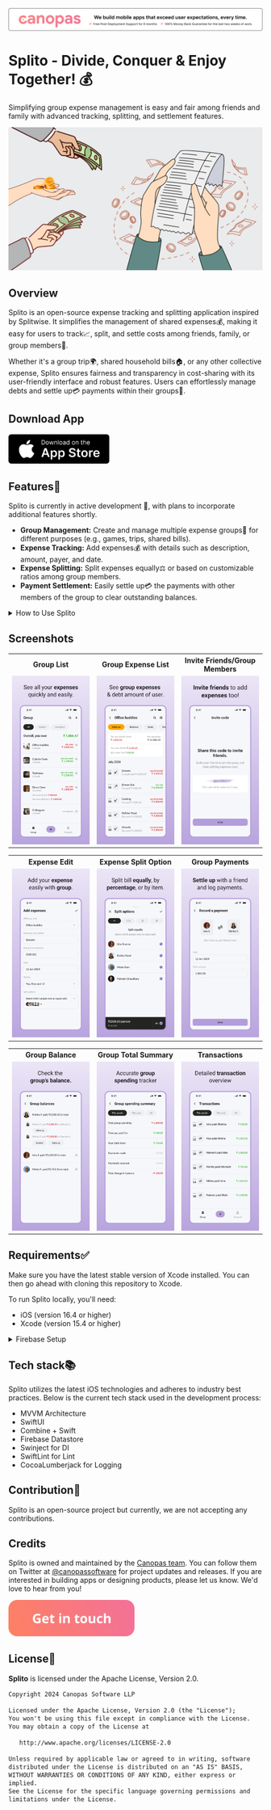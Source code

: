 <a href="https://canopas.com/contact"> <img src="./Screenshots/banner.png"></a>

# Splito - Divide, Conquer & Enjoy Together! 💰
Simplifying group expense management is easy and fair among friends and family with advanced tracking, splitting, and settlement features.

<img src="./Screenshots/SplitoCover.png"/>

## Overview

Splito is an open-source expense tracking and splitting application inspired by Splitwise. It simplifies the management of shared expenses💰, making it easy for users to track📈, split, and settle costs among friends, family, or group members👫.

Whether it's a group trip🌍, shared household bills🏠, or any other collective expense, Splito ensures fairness and transparency in cost-sharing with its user-friendly interface and robust features. Users can effortlessly manage debts and settle up💳 payments within their groups👥.

## Download App 
<a href="https://apps.apple.com/in/app/splito-split-enjoy-together/id6477442217"> <img src="./Screenshots/AppStore.png" width="200"></img> </a>

## Features🌟

Splito is currently in active development 🚧, with plans to incorporate additional features shortly.

- **Group Management:** Create and manage multiple expense groups👥 for different purposes (e.g., games, trips, shared bills).
- **Expense Tracking:** Add expenses💰 with details such as description, amount, payer, and date.
- **Expense Splitting:** Split expenses equally⚖️ or based on customizable ratios among group members.
- **Payment Settlement:** Easily settle up💳 the payments with other members of the group to clear outstanding balances.

<details>
  <summary> How to Use Splito </summary>

  ## How to Use Splito
  
- Create a Group➕:
  - Start by creating a new expense group for your specific need (e.g., a trip to Goa, monthly utilities).
- Add Members👥:
  - Invite friends, family, or colleagues to join the group.
- Track Expenses📈:
  - Add expenses as they occur, detailing the amount, who paid, and any relevant notes.
- Split Costs⚖️:
  - It uses flexible splitting options to divide expenses fairly among group members.
- Payment Settlements💳:
  - Settle up the payment with any other group member as any payment occurs.

</details>

## Screenshots
<table>
  <tr>
    <th width="32%"> Group List </th>
    <th width="32%"> Group Expense List </th>
    <th width="32%"> Invite Friends/Group Members </th>
  </tr>
  <tr>
    <td> <img src="./Screenshots/GroupList.png" /> </td>
    <td> <img src="./Screenshots/ExpenseList.png"/> </td>
    <td> <img src="./Screenshots/InviteMember.png"/> </td>
  </tr>  
</table>
<table>
  <tr>
    <th width="32%"> Expense Edit </th>
    <th width="32%"> Expense Split Option </th>
    <th width="32%"> Group Payments </th>
  </tr>
  <tr>
    <td> <img src="./Screenshots/AddExpense.png"/> </td>
    <td> <img src="./Screenshots/SplitOptions.png"/> </td>
    <td> <img src="./Screenshots/GroupPayment.png"/> </td>
  </tr>  
</table>
<table>
  <tr>
    <th width="32%"> Group Balance </th>
    <th width="32%"> Group Total Summary </th>
    <th width="32%"> Transactions </th>
  </tr>
  <tr>
    <td> <img src="./Screenshots/GroupBalance.png"/> </td>
    <td> <img src="./Screenshots/GroupSummary.png"/> </td>
    <td> <img src="./Screenshots/Transactions.png"/> </td>
  </tr>  
</table>

## Requirements✅
Make sure you have the latest stable version of Xcode installed. You can then go ahead with cloning this repository to Xcode.

To run Splito locally, you'll need:
- iOS (version 16.4 or higher)
- Xcode (version 15.4 or higher)

<details>
  <summary> Firebase Setup </summary>

## Firebase Setup🚀

To enable Firebase services, you will need to create a new project in the Firebase Console. Use the app bundle ID value specified in the project setting in Xcode. Once the project is created, you will need to add the GoogleService-Info.plist file to the project. For more information, refer to the [Firebase documentation](https://firebase.google.com/docs/ios/setup).

Splito uses the following Firebase services, Make sure you enable them in your Firebase project:

- Authentication (Phone, Google and Apple login)
- Firestore (To store user data)

</details>

## Tech stack📚
Splito utilizes the latest iOS technologies and adheres to industry best practices. Below is the current tech stack used in the development process:
- MVVM Architecture
- SwiftUI
- Combine + Swift
- Firebase Datastore
- Swinject for DI
- SwiftLint for Lint
- CocoaLumberjack for Logging

## Contribution🤝
Splito is an open-source project but currently, we are not accepting any contributions.

## Credits
Splito is owned and maintained by the [Canopas team](https://canopas.com/). You can follow them on Twitter at [@canopassoftware](https://twitter.com/canopassoftware) for project updates and releases. If you are interested in building apps or designing products, please let us know. We'd love to hear from you!

<a href="https://canopas.com/contact"><img src="./Screenshots/cta.png" width=250></a>

## License📄

**Splito** is licensed under the Apache License, Version 2.0.

```
Copyright 2024 Canopas Software LLP

Licensed under the Apache License, Version 2.0 (the "License");
You won't be using this file except in compliance with the License.
You may obtain a copy of the License at

   http://www.apache.org/licenses/LICENSE-2.0

Unless required by applicable law or agreed to in writing, software
distributed under the License is distributed on an "AS IS" BASIS,
WITHOUT WARRANTIES OR CONDITIONS OF ANY KIND, either express or implied.
See the License for the specific language governing permissions and
limitations under the License.
```
